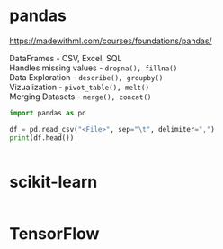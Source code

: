 # pandas  
https://madewithml.com/courses/foundations/pandas/  

DataFrames - CSV, Excel, SQL  
Handles missing values - ```dropna(), fillna()```  
Data Exploration - ```describe(), groupby()```  
Vizualization - ```pivot_table(), melt()```  
Merging Datasets - ```merge(), concat()```  
```python
import pandas as pd

df = pd.read_csv("<File>", sep="\t", delimiter=",")
print(df.head())



```

# scikit-learn
```
```

# TensorFlow
```
```
